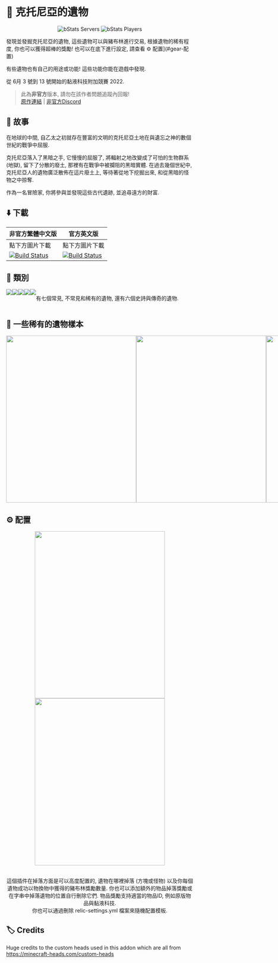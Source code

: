 # :european_castle: 克托尼亞的遺物

<div align="center">

![bStats Servers](https://img.shields.io/bstats/servers/15420)
![bStats Players](https://img.shields.io/bstats/players/15420)

</div>

發現並發掘克托尼亞的遺物, 這些遺物可以與豬布林進行交易, 根據遺物的稀有程度, 你也可以獲得超棒的獎勵! 也可以在底下進行設定, 請查看 :gear: 配置](#gear-配置)

有些遺物也有自己的用途或功能! 這些功能你能在遊戲中發現.

從 6月 3 號到 13 號開始的黏液科技附加競賽 2022.

> 此為**非官方**版本, 請勿在該作者問題追蹤內回報! <br>
> [原作連結](https://github.com/FN-FAL113/RelicsOfCthonia) | [非官方Discord](https://discord.gg/GF4CwjFXT9)

## :sparkler: 故事
在地球的中間, 自乙太之初就存在豐富的文明的克托尼亞土地在與遺忘之神的數個世紀的戰爭中屈服.

克托尼亞落入了黑暗之手, 它慢慢的屈服了, 將輻射之地改變成了可怕的生物群系 (地獄), 留下了分散的廢土, 那裡有在戰爭中被攔阻的黑暗實體. 在過去幾個世紀中, 克托尼亞人的遺物廣泛散佈在這片廢土上, 等待著從地下挖掘出來, 和從黑暗的怪物之中掠奪.

作為一名冒險家, 你將參與並發現這些古代遺跡, 並追尋遠方的財富.

## :arrow_down: 下載
| 非官方繁體中文版 | 官方英文版 |
| -------- | -------- |
| 點下方圖片下載 | 點下方圖片下載 |
| [![Build Status](https://xmikux.github.io/builds/SlimeTraditionalTranslation/RelicsOfCthonia/main/badge.svg)](https://xmikux.github.io/builds/SlimeTraditionalTranslation/RelicsOfCthonia/main) | [![Build Status](https://thebusybiscuit.github.io/builds/FN-FAL113/RelicsOfCthonia/main/badge.svg)](https://thebusybiscuit.github.io/builds/FN-FAL113/RelicsOfCthonia/main) |

## 💫 類別
<div align="center">
  <div style="display: flex;">
    <img src="https://user-images.githubusercontent.com/88238718/173013545-486b5a78-c571-4c15-996f-79d52df1b31c.png" style="vertical-align: top;">
    <img src="https://user-images.githubusercontent.com/88238718/173013559-d7cb01aa-48f9-413b-a0d7-499543892795.png" style="vertical-align: top;">
    <img src="https://user-images.githubusercontent.com/88238718/173013556-7d33196c-e1d8-4dd6-ab4b-92f1c0afdc44.png" style="vertical-align: top;">
    <img src="https://user-images.githubusercontent.com/88238718/173013550-77537837-420c-49c6-ae1a-5b6ce5479299.png" style="vertical-align: top;">
    <img src="https://user-images.githubusercontent.com/88238718/173013553-20129439-717b-42bb-b9c6-8dec00c2b7d4.png" style="vertical-align: top;">
    <br>
    <br>
    <p>有七個常見, 不常見和稀有的遺物, 還有六個史詩與傳奇的遺物.</p>
  </div> 
</div>

## :gem: 一些稀有的遺物樣本

<div align="center">
  <div style="display: flex;">
    <img src="https://user-images.githubusercontent.com/88238718/173015529-fd101d6b-2e82-4b6d-94f2-97a6249dae22.png" width="350" height="450" style="vertical-align: top;">
    <img src="https://user-images.githubusercontent.com/88238718/173015551-f29b539f-57ee-42fc-8da3-5d1b798b3164.png" width="350" height="450" style="vertical-align: top;">
    <img src="https://user-images.githubusercontent.com/88238718/173015548-c5003f1f-779b-4a55-acb1-394bb95f56d1.png" width="350" height="450" style="vertical-align: top;">
    <img src="https://user-images.githubusercontent.com/88238718/173015536-001e8435-d1d4-439c-a586-9644f40f2580.png" width="350" height="450" style="vertical-align: top;">
    <img src="https://user-images.githubusercontent.com/88238718/173015545-76ad48e3-263f-4450-83d3-776178a2b8f6.png" width="350" height="450" style="vertical-align: top;">
  </div> 
</div>

## :gear: 配置
<div align="center">
    <img src="https://user-images.githubusercontent.com/88238718/173017725-59cd0967-e558-4f87-91d8-5b8bf6ae4a72.png" width="350" height="450" style="vertical-align: top;">
  <img src="https://user-images.githubusercontent.com/88238718/173021026-ef43ff23-eee9-434c-a3d5-0e874bd32919.png" width="350" height="450" style="vertical-align: top;">
    <br>
    <br>
    <p>這個插件在掉落方面是可以高度配置的, 遺物在哪裡掉落 (方塊或怪物) 以及你每個遺物成功以物換物中獲得的豬布林獎勵數量. 你也可以添加額外的物品掉落獎勵或在字串中掉落遺物的位置自行刪除它們. 物品獎勵支持適當的物品ID, 例如原版物品與黏液科技. <br> 你也可以通過刪除 relic-settings.yml 檔案來隨機配置模板.</p>
</div>

## :label: Credits
Huge credits to the custom heads used in this addon which are all from https://minecraft-heads.com/custom-heads


